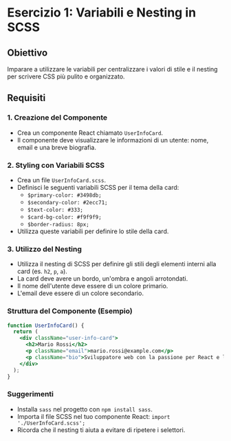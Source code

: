 # Esercizio 1: Variabili e Nesting in SCSS

## Obiettivo
Imparare a utilizzare le variabili per centralizzare i valori di stile e il nesting per scrivere CSS più pulito e organizzato.

## Requisiti

### 1. Creazione del Componente
- Crea un componente React chiamato `UserInfoCard`.
- Il componente deve visualizzare le informazioni di un utente: nome, email e una breve biografia.

### 2. Styling con Variabili SCSS
- Crea un file `UserInfoCard.scss`.
- Definisci le seguenti variabili SCSS per il tema della card:
  - `$primary-color: #3498db;`
  - `$secondary-color: #2ecc71;`
  - `$text-color: #333;`
  - `$card-bg-color: #f9f9f9;`
  - `$border-radius: 8px;`
- Utilizza queste variabili per definire lo stile della card.

### 3. Utilizzo del Nesting
- Utilizza il nesting di SCSS per definire gli stili degli elementi interni alla card (es. `h2`, `p`, `a`).
- La card deve avere un bordo, un'ombra e angoli arrotondati.
- Il nome dell'utente deve essere di un colore primario.
- L'email deve essere di un colore secondario.

### Struttura del Componente (Esempio)
```jsx
function UserInfoCard() {
  return (
    <div className="user-info-card">
      <h2>Mario Rossi</h2>
      <p className="email">mario.rossi@example.com</p>
      <p className="bio">Sviluppatore web con la passione per React e le nuove tecnologie.</p>
    </div>
  );
}
```

### Suggerimenti
- Installa `sass` nel progetto con `npm install sass`.
- Importa il file SCSS nel tuo componente React: `import './UserInfoCard.scss';`
- Ricorda che il nesting ti aiuta a evitare di ripetere i selettori.
